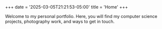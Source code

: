 +++
date = '2025-03-05T21:21:53-05:00'
title = 'Home'
+++

Welcome to my personal portfolio. Here, you will find my computer science projects, photography work, and ways to get in touch.
